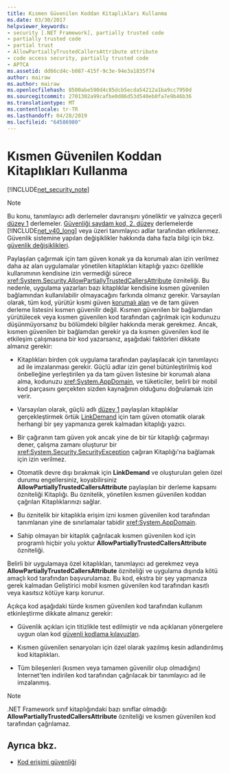 ```yaml
---
title: Kısmen Güvenilen Koddan Kitaplıkları Kullanma
ms.date: 03/30/2017
helpviewer_keywords:
- security [.NET Framework], partially trusted code
- partially trusted code
- partial trust
- AllowPartiallyTrustedCallersAttribute attribute
- code access security, partially trusted code
- APTCA
ms.assetid: dd66cd4c-b087-415f-9c3e-94e3a1835f74
author: mairaw
ms.author: mairaw
ms.openlocfilehash: 8500abe590d4c85dcb5ecda54212a1ba9cc7950d
ms.sourcegitcommit: 2701302a99cafbe0d86d53d540eb0fa7e9b46b36
ms.translationtype: MT
ms.contentlocale: tr-TR
ms.lasthandoff: 04/28/2019
ms.locfileid: "64586980"
---
```

# <a name="using-libraries-from-partially-trusted-code"></a>Kısmen Güvenilen Koddan Kitaplıkları Kullanma
[!INCLUDE[net_security_note](../../../includes/net-security-note-md.md)]  
  
> [!NOTE]
>  Bu konu, tanımlayıcı adlı derlemeler davranışını yöneliktir ve yalnızca geçerli [düzey 1](../../../docs/framework/misc/security-transparent-code-level-1.md) derlemeler. [Güvenliği saydam kod, 2. düzey](../../../docs/framework/misc/security-transparent-code-level-2.md) derlemelerde [!INCLUDE[net_v40_long](../../../includes/net-v40-long-md.md)] veya üzeri tanımlayıcı adlar tarafından etkilenmez. Güvenlik sistemine yapılan değişiklikler hakkında daha fazla bilgi için bkz. [güvenlik değişiklikleri](../../../docs/framework/security/security-changes.md).  
  
 Paylaşılan çağırmak için tam güven konak ya da korumalı alan izin verilmez daha az alan uygulamalar yönetilen kitaplıkları kitaplığı yazıcı özellikle kullanımının kendisine izin vermediği sürece <xref:System.Security.AllowPartiallyTrustedCallersAttribute> özniteliği. Bu nedenle, uygulama yazarları bazı kitaplıklar kendisine kısmen güvenilen bağlamından kullanılabilir olmayacağını farkında olmanız gerekir. Varsayılan olarak, tüm kod, yürütür kısmi güven [korumalı alan](../../../docs/framework/misc/how-to-run-partially-trusted-code-in-a-sandbox.md) ve de tam güven derleme listesini kısmen güvenilir değil. Kısmen güvenilen bir bağlamdan yürütülecek veya kısmen güvenilen kod tarafından çağrılmak için kodunuzu düşünmüyorsanız bu bölümdeki bilgiler hakkında merak gerekmez. Ancak, kısmen güvenilen bir bağlamdan gerekir ya da kısmen güvenilen kod ile etkileşim çalışmasına bir kod yazarsanız, aşağıdaki faktörleri dikkate almanız gerekir:  
  
- Kitaplıkları birden çok uygulama tarafından paylaşılacak için tanımlayıcı ad ile imzalanması gerekir. Güçlü adlar izin genel bütünleştirilmiş kod önbelleğine yerleştirilen ya da tam güven listesine bir korumalı alana alma, kodunuzu <xref:System.AppDomain>, ve tüketiciler, belirli bir mobil kod parçasını gerçekten sizden kaynağının olduğunu doğrulamak izin verir.  
  
- Varsayılan olarak, güçlü adlı [düzey 1](../../../docs/framework/misc/security-transparent-code-level-1.md) paylaşılan kitaplıklar gerçekleştirmek örtük [LinkDemand](../../../docs/framework/misc/link-demands.md) için tam güven otomatik olarak herhangi bir şey yapmanıza gerek kalmadan kitaplığı yazıcı.  
  
- Bir çağıranın tam güven yok ancak yine de bir tür kitaplığı çağırmayı dener, çalışma zamanı oluşturur bir <xref:System.Security.SecurityException> çağıran Kitaplığı'na bağlamak için izin verilmez.  
  
- Otomatik devre dışı bırakmak için **LinkDemand** ve oluşturulan gelen özel durumu engellersiniz, koyabilirsiniz **AllowPartiallyTrustedCallersAttribute** paylaşılan bir derleme kapsamı özniteliği Kitaplığı. Bu öznitelik, yönetilen kısmen güvenilen koddan çağrılan Kitaplıklarınızı sağlar.  
  
- Bu öznitelik bir kitaplıkla erişim izni kısmen güvenilen kod tarafından tanımlanan yine de sınırlamalar tabidir <xref:System.AppDomain>.  
  
- Sahip olmayan bir kitaplık çağrılacak kısmen güvenilen kod için programlı hiçbir yolu yoktur **AllowPartiallyTrustedCallersAttribute** özniteliği.  
  
 Belirli bir uygulamaya özel kitaplıkları, tanımlayıcı ad gerekmez veya **AllowPartiallyTrustedCallersAttribute** özniteliği ve uygulama dışında kötü amaçlı kod tarafından başvurulamaz. Bu kod, ekstra bir şey yapmanıza gerek kalmadan Geliştirici mobil kısmen güvenilen kod tarafından kasıtlı veya kasıtsız kötüye karşı korunur.  
  
 Açıkça kod aşağıdaki türde kısmen güvenilen kod tarafından kullanım etkinleştirme dikkate almanız gerekir:  
  
- Güvenlik açıkları için titizlikle test edilmiştir ve nda açıklanan yönergelere uygun olan kod [güvenli kodlama kılavuzları](../../../docs/standard/security/secure-coding-guidelines.md).  
  
- Kısmen güvenilen senaryoları için özel olarak yazılmış kesin adlandırılmış kod kitaplıkları.  
  
- Tüm bileşenleri (kısmen veya tamamen güvenilir olup olmadığını) Internet'ten indirilen kod tarafından çağrılacak bir tanımlayıcı ad ile imzalanmış.  
  
> [!NOTE]
>  .NET Framework sınıf kitaplığındaki bazı sınıflar olmadığı **AllowPartiallyTrustedCallersAttribute** özniteliği ve kısmen güvenilen kod tarafından çağrılamaz.  
  
## <a name="see-also"></a>Ayrıca bkz.

- [Kod erişimi güvenliği](../../../docs/framework/misc/code-access-security.md)
